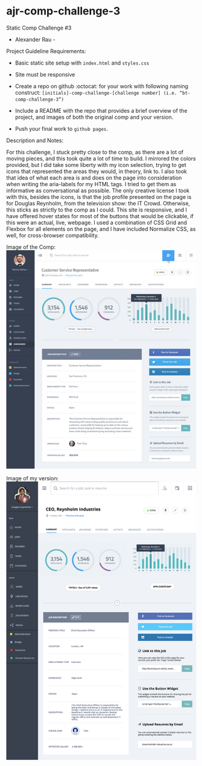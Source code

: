 # ajr-comp-challenge-3

Static Comp Challenge #3

- Alexander Rau -

Project Guideline Requirements:

- Basic static site setup with `index.html` and `styles.css`

- Site must be responsive

- Create a repo on github :octocat: for your work with following naming construct: `[initials]-comp-challenge-[challenge number] (i.e. “bt-comp-challenge-3”)`

- Include a README with the repo that provides a brief overview of the project, and images of both the original comp and your version.

- Push your final work to `github pages`.

Description and Notes:

For this challenge, I stuck pretty close to the comp, as there are a lot of moving pieces, and this took quite a lot of time to build.  I mirrored the colors provided, but I did take some liberty with my icon selection, trying to get icons that represented the areas they would, in theory, link to.  I also took that idea of what each area is and does on the page into consideration when writing the aria-labels for my HTML tags.  I tried to get them as informative as conversational as possible.  The only creative license I took with this, besides the icons, is that the job profile presented on the page is for Douglas Reynholm, from the television show: the IT Crowd.  Otherwise, this sticks as strictly to the comp as I could.  This site is responsive, and I have offered hover states for most of the buttons that would be clickable, if this were an actual, live, webpage.  I used a combination of CSS Grid and Flexbox for all elements on the page, and I have included Normalize CSS, as well, for cross-browser compatibility.

Image of the Comp: ![alt text](https://raw.githubusercontent.com/raualex/ajr-comp-challenge-3/Write-README/Images/static-comp-challenge-3.png)

Image of my version: ![alt text](https://raw.githubusercontent.com/raualex/ajr-comp-challenge-3/Finishing-tweaks/Images/static-comp-3-finished.png)
